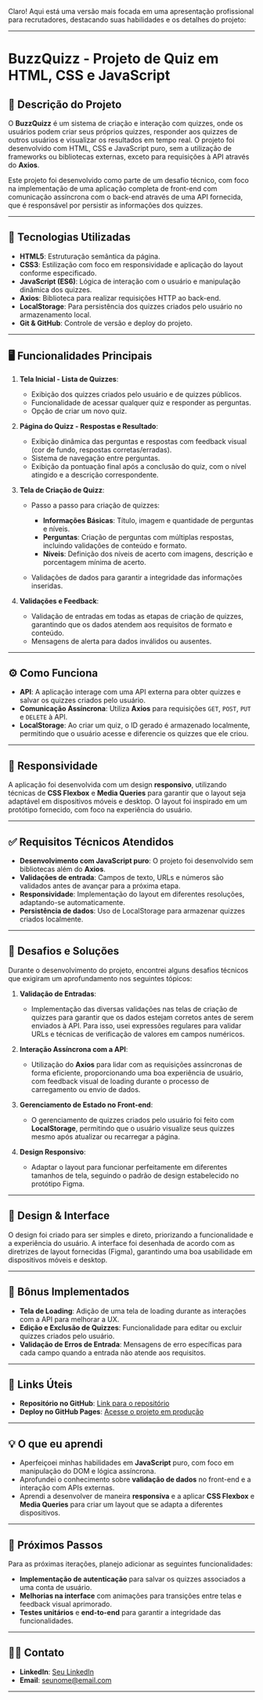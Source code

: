 Claro! Aqui está uma versão mais focada em uma apresentação profissional para recrutadores, destacando suas habilidades e os detalhes do projeto:

---

# **BuzzQuizz - Projeto de Quiz em HTML, CSS e JavaScript**

## 📝 **Descrição do Projeto**

O **BuzzQuizz** é um sistema de criação e interação com quizzes, onde os usuários podem criar seus próprios quizzes, responder aos quizzes de outros usuários e visualizar os resultados em tempo real. O projeto foi desenvolvido com HTML, CSS e JavaScript puro, sem a utilização de frameworks ou bibliotecas externas, exceto para requisições à API através do **Axios**.

Este projeto foi desenvolvido como parte de um desafio técnico, com foco na implementação de uma aplicação completa de front-end com comunicação assíncrona com o back-end através de uma API fornecida, que é responsável por persistir as informações dos quizzes.

---

## 🚀 **Tecnologias Utilizadas**

* **HTML5**: Estruturação semântica da página.
* **CSS3**: Estilização com foco em responsividade e aplicação do layout conforme especificado.
* **JavaScript (ES6)**: Lógica de interação com o usuário e manipulação dinâmica dos quizzes.
* **Axios**: Biblioteca para realizar requisições HTTP ao back-end.
* **LocalStorage**: Para persistência dos quizzes criados pelo usuário no armazenamento local.
* **Git & GitHub**: Controle de versão e deploy do projeto.

---

## 🖥️ **Funcionalidades Principais**

1. **Tela Inicial - Lista de Quizzes**:

   * Exibição dos quizzes criados pelo usuário e de quizzes públicos.
   * Funcionalidade de acessar qualquer quiz e responder as perguntas.
   * Opção de criar um novo quiz.

2. **Página do Quizz - Respostas e Resultado**:

   * Exibição dinâmica das perguntas e respostas com feedback visual (cor de fundo, respostas corretas/erradas).
   * Sistema de navegação entre perguntas.
   * Exibição da pontuação final após a conclusão do quiz, com o nível atingido e a descrição correspondente.

3. **Tela de Criação de Quizz**:

   * Passo a passo para criação de quizzes:

     * **Informações Básicas**: Título, imagem e quantidade de perguntas e níveis.
     * **Perguntas**: Criação de perguntas com múltiplas respostas, incluindo validações de conteúdo e formato.
     * **Níveis**: Definição dos níveis de acerto com imagens, descrição e porcentagem mínima de acerto.
   * Validações de dados para garantir a integridade das informações inseridas.

4. **Validações e Feedback**:

   * Validação de entradas em todas as etapas de criação de quizzes, garantindo que os dados atendem aos requisitos de formato e conteúdo.
   * Mensagens de alerta para dados inválidos ou ausentes.

---

## ⚙️ **Como Funciona**

* **API**: A aplicação interage com uma API externa para obter quizzes e salvar os quizzes criados pelo usuário.
* **Comunicação Assíncrona**: Utiliza **Axios** para requisições `GET`, `POST`, `PUT` e `DELETE` à API.
* **LocalStorage**: Ao criar um quiz, o ID gerado é armazenado localmente, permitindo que o usuário acesse e diferencie os quizzes que ele criou.

---

## 📱 **Responsividade**

A aplicação foi desenvolvida com um design **responsivo**, utilizando técnicas de **CSS Flexbox** e **Media Queries** para garantir que o layout seja adaptável em dispositivos móveis e desktop. O layout foi inspirado em um protótipo fornecido, com foco na experiência do usuário.

---

## ✅ **Requisitos Técnicos Atendidos**

* **Desenvolvimento com JavaScript puro**: O projeto foi desenvolvido sem bibliotecas além do **Axios**.
* **Validações de entrada**: Campos de texto, URLs e números são validados antes de avançar para a próxima etapa.
* **Responsividade**: Implementação do layout em diferentes resoluções, adaptando-se automaticamente.
* **Persistência de dados**: Uso de LocalStorage para armazenar quizzes criados localmente.

---

## 🎯 **Desafios e Soluções**

Durante o desenvolvimento do projeto, encontrei alguns desafios técnicos que exigiram um aprofundamento nos seguintes tópicos:

1. **Validação de Entradas**:

   * Implementação das diversas validações nas telas de criação de quizzes para garantir que os dados estejam corretos antes de serem enviados à API. Para isso, usei expressões regulares para validar URLs e técnicas de verificação de valores em campos numéricos.

2. **Interação Assíncrona com a API**:

   * Utilização do **Axios** para lidar com as requisições assíncronas de forma eficiente, proporcionando uma boa experiência de usuário, com feedback visual de loading durante o processo de carregamento ou envio de dados.

3. **Gerenciamento de Estado no Front-end**:

   * O gerenciamento de quizzes criados pelo usuário foi feito com **LocalStorage**, permitindo que o usuário visualize seus quizzes mesmo após atualizar ou recarregar a página.

4. **Design Responsivo**:

   * Adaptar o layout para funcionar perfeitamente em diferentes tamanhos de tela, seguindo o padrão de design estabelecido no protótipo Figma.

---

## 🎨 **Design & Interface**

O design foi criado para ser simples e direto, priorizando a funcionalidade e a experiência do usuário. A interface foi desenhada de acordo com as diretrizes de layout fornecidas (Figma), garantindo uma boa usabilidade em dispositivos móveis e desktop.

---

## 🚧 **Bônus Implementados**

* **Tela de Loading**: Adição de uma tela de loading durante as interações com a API para melhorar a UX.
* **Edição e Exclusão de Quizzes**: Funcionalidade para editar ou excluir quizzes criados pelo usuário.
* **Validação de Erros de Entrada**: Mensagens de erro específicas para cada campo quando a entrada não atende aos requisitos.

---

## 🔗 **Links Úteis**

* **Repositório no GitHub**: [Link para o repositório](https://github.com/SEU_USUARIO/projeto6-buzzquiz)
* **Deploy no GitHub Pages**: [Acesse o projeto em produção](https://SEU_USUARIO.github.io/projeto6-buzzquiz/)

---

## 💡 **O que eu aprendi**

* Aperfeiçoei minhas habilidades em **JavaScript** puro, com foco em manipulação do DOM e lógica assíncrona.
* Aprofundei o conhecimento sobre **validação de dados** no front-end e a interação com APIs externas.
* Aprendi a desenvolver de maneira **responsiva** e a aplicar **CSS Flexbox** e **Media Queries** para criar um layout que se adapta a diferentes dispositivos.

---

## 💬 **Próximos Passos**

Para as próximas iterações, planejo adicionar as seguintes funcionalidades:

* **Implementação de autenticação** para salvar os quizzes associados a uma conta de usuário.
* **Melhorias na interface** com animações para transições entre telas e feedback visual aprimorado.
* **Testes unitários** e **end-to-end** para garantir a integridade das funcionalidades.

---

## 👨‍💻 **Contato**

* **LinkedIn**: [Seu LinkedIn](https://www.linkedin.com/in/bartolomeusantos072)
* **Email**: [seunome@email.com](mailto:bartolomeu072@email.com)

---

